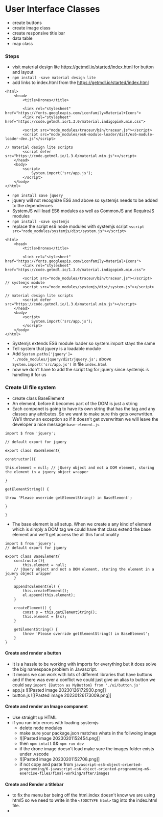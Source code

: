 # User Interface Classes

- create buttons
- create image class
- create responsive title bar
- data table
- map class
### Steps
- visit material design lite https://getmdl.io/started/index.html for button and layout
- `npm install -save material design lite`
- add links to index.html from the https://getmdl.io/started/index.html
```
<html>
	<head>
		<title>Drones</title>

		<link rel="stylesheet" href="https://fonts.googleapis.com/iconfamily=Material+Icons">
		<link rel="stylesheet" href="https://code.getmdl.io/1.3.0/material.indigopink.min.css">

		<script src="node_modules/traceur/bin/traceur.js"></script>
		<script src="node_modules/es6-module-loader/dist/es6-module-loader-dev.js"</script>

// material design lite scripts
		<script defer src="https://code.getmdl.io/1.3.0/material.min.js"></script>
	</head>
	<body>
		<script>
			System.import('src/app.js');
		</script>
	</body>
</html>
```
- `npm install save jquery`
- jquery will not recognize ES6 and above so systemjs needs to be added to the dependences
- SystemJS will load ES6 modules as well as CommonJS and RequireJS modules
- `npm install -save systemjs`
- replace the script es6 node modules with systemjs script `<script src="node_modules/systemjs/dist/system.js"></script>`
```
<html>
	<head>
		<title>Drones</title>

		<link rel="stylesheet" href="https://fonts.googleapis.com/iconfamily=Material+Icons">
		<link rel="stylesheet" href="https://code.getmdl.io/1.3.0/material.indigopink.min.css">

		<script src="node_modules/traceur/bin/traceur.js"></script>
// systemjs module
		<script src="node_modules/systemjs/dist/system.js"></script>

// material design lite scripts
		<script defer src="https://code.getmdl.io/1.3.0/material.min.js"></script>
	</head>
	<body>
		<script>
			System.import('src/app.js');
		</script>
	</body>
</html>
```
- Systemjs extends ES6 module loader so system.import stays the same
- Tell system that jquery is a loadable module
- Add `System.paths['jquery']= './node_modules/jquery/dist/jquery.js';` above `System.import('src/app.js')` in file `index.html`
- now we don't have to add the script tag for jquery since systemjs is handling it for us
### Create UI file system
- create class BaseElement
- An element, before it becomes part of the DOM is just a string 
- Each componet is going to have its own string that has the tag and any classes any attributes. So we want to make sure this gets overwritten. We'll throw an exception so if it doesn't get overwritten we will leave the developer a nice message
`base-element.js`
```
import $ from 'jquery';

// default export for jquery

export class BaseElement{

constructor(){

this.element = null; // jQuery object and not a DOM element, storing the element in a jquery object wrapper

}

getElementString() {

throw 'Please override getElementString() in BaseElement';

}

}
```
- The base element is all setup. When we create a any kind of element which is simply a DOM tag we could have that class extend the base element and we'll get access the all this functionality
```
import $ from 'jquery';
// default export for jquery

export class BaseElement{
	constructor(){
		this.element = null; 
	// jQuery object and not a DOM element, storing the element in a jquery object wrapper
	}

	appendToElement(el) {
		this.createElement();
		el.append(this.element);
	}
	
	createElement() {
		const s = this.getElementString();
		this.element = $(s);
	}

	getElementString() {
		throw 'Please override getElementString() in BaseElement';
	}
}
```

#### Create and render a button
- It is a hassle to be working with imports for everything but it does solve the big namespace problem in Javascript.
- It means we can work with lots of different libraries that have buttons and if there was ever a conflict we could just give an alias to button we could say `import {Button as MyButton} from './ui/button.js'`
- app.js ![[Pasted image 20230126172930.png]]
- button.js ![[Pasted image 20230126173009.png]]
#### Create and render an Image component
- Use straight up HTML
- if you run into errors with loading systemjs 
	- delete node modules 
	- make sure your package.json matches whats in the follwoing image
	- ![[Pasted image 20230201152454.png]]
	- then `npm intall` && `npm run dev`
	- if the drone image doesn't load make sure the images folder exists under .vscode 
	- ![[Pasted image 20230201152708.png]]
	- if not copy and paste from `javascript-es6-object-oriented-programming/6-javascript-es6-object-oriented-programming-m6-exercise-files/final-working/after/images`
#### Create and Render a titlebar

- to fix the menu bar being off the html.index doesn't know we are using html5 so we need to write in the `<!DOCTYPE html>` tag into the index.html file. 
- 
